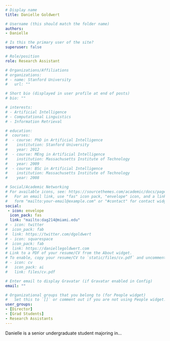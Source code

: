 ```yaml
---
# Display name
title: Danielle Goldwert

# Username (this should match the folder name)
authors:
- Danielle

# Is this the primary user of the site?
superuser: false

# Role/position
role: Research Assistant

# Organizations/Affiliations
# organizations:
# - name: Stanford University
#   url: ""

# Short bio (displayed in user profile at end of posts)
# bio: ""

# interests:
# - Artificial Intelligence
# - Computational Linguistics
# - Information Retrieval

# education:
#  courses:
#  - course: PhD in Artificial Intelligence
#    institution: Stanford University
#    year: 2012
#  - course: MEng in Artificial Intelligence
#    institution: Massachusetts Institute of Technology
#    year: 2009
#  - course: BSc in Artificial Intelligence
#    institution: Massachusetts Institute of Technology
#    year: 2008

# Social/Academic Networking
# For available icons, see: https://sourcethemes.com/academic/docs/page-builder/#icons
#   For an email link, use "fas" icon pack, "envelope" icon, and a link in the
#   form "mailto:your-email@example.com" or "#contact" for contact widget.
social:
 - icon: envelope
  icon_pack: fas
  link: "mailto:dag214@miami.edu"
# - icon: twitter
#  icon_pack: fab
#  link: https://twitter.com/dgoldwert
# - icon: squarespace
#  icon_pack: fab
#  link: https://daniellegoldwert.com
# Link to a PDF of your resume/CV from the About widget.
# To enable, copy your resume/CV to `static/files/cv.pdf` and uncomment the lines below.
# - icon: cv
#   icon_pack: ai
#   link: files/cv.pdf

# Enter email to display Gravatar (if Gravatar enabled in Config)
email: ""

# Organizational groups that you belong to (for People widget)
#   Set this to `[]` or comment out if you are not using People widget.
user_groups:
- [Director]
- [Grad Students]
- Research Assistants
---
```


Danielle is a senior undergraduate student majoring in...

